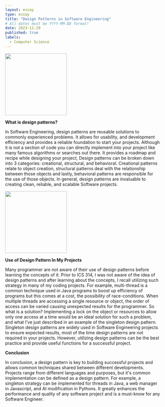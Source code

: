 ```yaml
---
layout: essay
type: essay
title: "Design Patterns in Software Engineering"
# All dates must be YYYY-MM-DD format!
date: 2023-11-29
published: true
labels:
  - Computer Science
---
```


<img width="200px" class="rounded float-start pe-4" src="https://sourcemaking.com/files/v2/content/home-tb1.png?id=944b161223408e06c3c65387c36a96ea">

**What is design patterns?**

In Software Engineering, design patterns are reusable solutions to commonly experienced problems. It allows for usability, and development efficiency and provides a reliable foundation to start your projects. Although it is not a section of code you can directly implement into your project like many famous algorithms or searches out there. It provides a roadmap and recipe while designing your project, Design patterns can be broken down into 3 categories: creational, structural, and behavioral. Creational patterns relate to object creation, structural patterns deal with the relationship between those objects and lastly, behavioral patterns are responsible for the use of those objects. In general, design patterns are invaluable to creating clean, reliable, and scalable Software projects.


<img width="200px" class="rounded float-start pe-4" src="https://refactoring.guru/images/patterns/content/singleton/singleton-3x.png">

**Use of Design Pattern In My Projects**

Many programmer are not aware of their use of design patterns before learning the concepts of it. Prior to ICS 314, I was not aware of the idea of design patterns and after learning about the concepts, I recall utilizing such strategy in many of my coding projects. For example, multi-thread is a common technique used in Java programs to boost up efficiency of programs but this comes at a cost, the possibility of race-conditions. When multiple threads are accessing a single resource or object, the order of access can be varied causing unexpected results for the programmer. So what is a solution? Implementing a lock on the object or resources to allow only one access at a time would be an ideal solution for such a problem, and what I’ve just described in an example of the singleton design pattern. Singleton design patterns are widely used in Software Engineering projects to ensure expected results, most of the time design patterns are not required in your projects. However, utilizing design patterns can be the best practice and provide useful functions for a successful project.


**Conclusion**

In conclusion, a design pattern is key to building successful projects and allows common techniques shared between different developments. Projects range from different languages and purposes, but it's common implementation can be defined as a design pattern. For example, a singleton strategy can be implemented for threads in Java, a web manager in Javascript, and AI modification in Pythons. It greatly enhances the performance and quality of any software project and is a must-know for any Software Engineer. 




